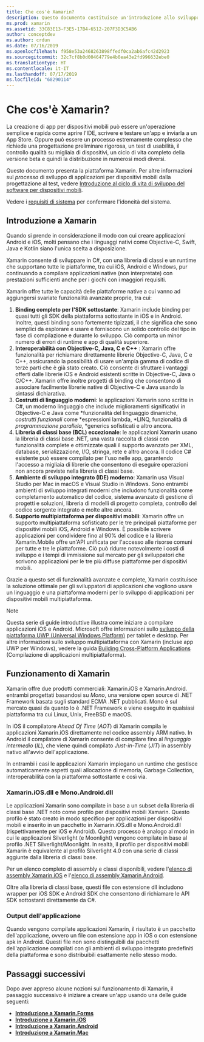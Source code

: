 ```yaml
---
title: Che cos'è Xamarin?
description: Questo documento costituisce un'introduzione allo sviluppo per dispositivi mobili e presenta Xamarin, il suo funzionamento e le applicazioni che genera.
ms.prod: xamarin
ms.assetid: 33C83E13-F3E5-17B4-6512-207F3D3C5AB6
author: conceptdev
ms.author: crdun
ms.date: 07/16/2019
ms.openlocfilehash: f958e53a2468263898ffedf0ca2ab6afc42d2923
ms.sourcegitcommit: 32c7cf8b0d00464779e4b0ea43e2fd996632ebe0
ms.translationtype: HT
ms.contentlocale: it-IT
ms.lasthandoff: 07/17/2019
ms.locfileid: "68290114"
---
```

# <a name="what-is-xamarin"></a>Che cos'è Xamarin?

La creazione di app per dispositivi mobili può essere un'operazione semplice e rapida come aprire l'IDE, scrivere e testare un'app e inviarla a un App Store. Oppure può essere un processo estremamente complesso che richiede una progettazione preliminare rigorosa, un test di usabilità, il controllo qualità su migliaia di dispositivi, un ciclo di vita completo della versione beta e quindi la distribuzione in numerosi modi diversi.

Questo documento presenta la piattaforma Xamarin. Per altre informazioni sul *processo* di sviluppo di applicazioni per dispositivi mobili dalla progettazione al test, vedere [Introduzione al ciclo di vita di sviluppo del software per dispositivi mobili](~/cross-platform/get-started/introduction-to-mobile-sdlc.md).

Vedere i [requisiti di sistema](~/cross-platform/get-started/requirements.md#macos-requirements) per confermare l'idoneità del sistema.

## <a name="introduction-to-xamarin"></a>Introduzione a Xamarin

Quando si prende in considerazione il modo con cui creare applicazioni Android e iOS, molti pensano che i linguaggi nativi come Objective-C, Swift, Java e Kotlin siano l'unica scelta a disposizione.

Xamarin consente di sviluppare in C#, con una libreria di classi e un runtime che supportano tutte le piattaforme, tra cui iOS, Android e Windows, pur continuando a compilare applicazioni native (non interpretate) con prestazioni sufficienti anche per i giochi con i maggiori requisiti.

Xamarin offre tutte le capacità delle piattaforme native a cui vanno ad aggiungersi svariate funzionalità avanzate proprie, tra cui:

1.   **Binding completo per l'SDK sottostante**: Xamarin include binding per quasi tutti gli SDK della piattaforma sottostante in iOS e in Android. Inoltre, questi binding sono fortemente tipizzati, il che significa che sono semplici da esplorare e usare e forniscono un solido controllo del tipo in fase di compilazione e durante lo sviluppo. Ciò comporta un minor numero di errori di runtime e app di qualità superiore.
1.   **Interoperabilità con Objective-C, Java, C e C++** : Xamarin offre funzionalità per richiamare direttamente librerie Objective-C, Java, C e C++, assicurando la possibilità di usare un'ampia gamma di codice di terze parti che è già stato creato. Ciò consente di sfruttare i vantaggi offerti dalle librerie iOS e Android esistenti scritte in Objective-C, Java o C/C++. Xamarin offre inoltre progetti di binding che consentono di associare facilmente librerie native di Objective-C e Java usando la sintassi dichiarativa.
1.   **Costrutti di linguaggio moderni**: le applicazioni Xamarin sono scritte in C#, un moderno linguaggio che include miglioramenti significativi in Objective-C e Java come *funzionalità del linguaggio dinamiche, *costrutti funzionali* come *espressioni lambda, *LINQ, funzionalità di *programmazione parallela*, *generics sofisticati e altro ancora.
1.   **Libreria di classi base (BCL) eccezionale**: le applicazioni Xamarin usano la libreria di classi base .NET, una vasta raccolta di classi con funzionalità complete e ottimizzate quali il supporto avanzato per XML, database, serializzazione, I/O, stringa, rete e altro ancora. Il codice C# esistente può essere compilato per l'uso nelle app, garantendo l'accesso a migliaia di librerie che consentono di eseguire operazioni non ancora previste nella libreria di classi base.
1.   **Ambiente di sviluppo integrato (IDE) moderno**: Xamarin usa Visual Studio per Mac in macOS e Visual Studio in Windows. Sono entrambi ambienti di sviluppo integrati moderni che includono funzionalità come completamento automatico del codice, sistema avanzato di gestione di progetti e soluzioni, libreria di modelli di progetto completa, controllo del codice sorgente integrato e molte altre ancora.
1.   **Supporto multipiattaforma per dispositivi mobili**: Xamarin offre un supporto multipiattaforma sofisticato per le tre principali piattaforme per dispositivi mobili iOS, Android e Windows. È possibile scrivere applicazioni per condividere fino al 90% del codice e la libreria Xamarin.Mobile offre un'API unificata per l'accesso alle risorse comuni per tutte e tre le piattaforme. Ciò può ridurre notevolmente i costi di sviluppo e i tempi di immissione sul mercato per gli sviluppatori che scrivono applicazioni per le tre più diffuse piattaforme per dispositivi mobili.

Grazie a questo set di funzionalità avanzate e complete, Xamarin costituisce la soluzione ottimale per gli sviluppatori di applicazioni che vogliono usare un linguaggio e una piattaforma moderni per lo sviluppo di applicazioni per dispositivi mobili multipiattaforma.

> [!NOTE]
> Questa serie di guide introduttive illustra come iniziare a compilare applicazioni iOS e Android. Microsoft offre informazioni sullo [sviluppo della piattaforma UWP (Universal Windows Platform)](https://docs.microsoft.com/windows/uwp/develop/) per tablet e desktop. Per altre informazioni sullo sviluppo multipiattaforma con Xamarin (incluse app UWP per Windows), vedere la guida [Building Cross-Platform Applications](~/cross-platform/app-fundamentals/building-cross-platform-applications/index.md) (Compilazione di applicazioni multipiattaforma).

## <a name="how-does-xamarin-work"></a>Funzionamento di Xamarin

Xamarin offre due prodotti commerciali: Xamarin.iOS e Xamarin.Android. entrambi progettati basandosi su *Mono*, una versione open source di .NET Framework basata sugli standard ECMA .NET pubblicati. Mono è sul mercato quasi da quanto lo è .NET Framework e viene eseguito in qualsiasi piattaforma tra cui Linux, Unix, FreeBSD e macOS.

In iOS il compilatore *Ahead Of Time* (*AOT*) di Xamarin compila le applicazioni Xamarin.iOS direttamente nel codice assembly ARM nativo. In Android il compilatore di Xamarin consente di compilare fino al *linguaggio intermedio* (*IL*), che viene quindi compilato *Just-in-Time* (*JIT*) in assembly nativo all'avvio dell'applicazione.

In entrambi i casi le applicazioni Xamarin impiegano un runtime che gestisce automaticamente aspetti quali allocazione di memoria, Garbage Collection, interoperabilità con la piattaforma sottostante e così via.

### <a name="xamariniosdll-and-monoandroiddll"></a>Xamarin.iOS.dll e Mono.Android.dll

Le applicazioni Xamarin sono compilate in base a un subset della libreria di classi base .NET noto come profilo per dispositivi mobili Xamarin. Questo profilo è stato creato in modo specifico per applicazioni per dispositivi mobili e inserito in un pacchetto in Xamarin.iOS.dll e Mono.Android.dll (rispettivamente per iOS e Android). Questo processo è analogo al modo in cui le applicazioni Silverlight (e Moonlight) vengono compilate in base al profilo .NET Silverlight/Moonlight. In realtà, il profilo per dispositivi mobili Xamarin è equivalente al profilo Silverlight 4.0 con una serie di classi aggiunte dalla libreria di classi base.

Per un elenco completo di assembly e classi disponibili, vedere l'[elenco di assembly Xamarin.iOS](~/cross-platform/internals/available-assemblies.md?context=xamarin/ios) e l'[elenco di assembly Xamarin.Android](~/cross-platform/internals/available-assemblies.md?context=xamarin/android).

Oltre alla libreria di classi base, questi file con estensione dll includono wrapper per iOS SDK e Android SDK che consentono di richiamare le API SDK sottostanti direttamente da C#.

### <a name="application-output"></a>Output dell'applicazione

Quando vengono compilate applicazioni Xamarin, il risultato è un pacchetto dell'applicazione, ovvero un file con estensione app in iOS o con estensione apk in Android. Questi file non sono distinguibili dai pacchetti dell'applicazione compilati con gli ambienti di sviluppo integrato predefiniti della piattaforma e sono distribuibili esattamente nello stesso modo.

## <a name="next-steps"></a>Passaggi successivi

Dopo aver appreso alcune nozioni sul funzionamento di Xamarin, il passaggio successivo è iniziare a creare un'app usando una delle guide seguenti:

- [**Introduzione a Xamarin.Forms**](~/get-started/index.yml)
- [**Introduzione a Xamarin.iOS**](~/ios/get-started/hello-ios/index.md)
- [**Introduzione a Xamarin.Android**](~/android/get-started/hello-android/index.md)
- [**Introduzione a Xamarin.Mac**](~/mac/get-started/hello-mac.md)
